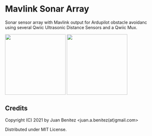 # Mavlink Sonar Array

Sonar sensor array with Mavlink output for Ardupilot obstacle avoidanc using several Qwiic Ultrasonic Distance Sensors and a Qwiic Mux.

<img src="https://cdn.sparkfun.com//assets/parts/1/6/9/1/6/17777-SparkFun_Qwiic_Ultrasonic_Distance_Sensor_-_HC-SR04-01.jpg" width="200"/>

<img src="https://cdn.sparkfun.com//assets/parts/1/5/6/8/9/16784-SparkFun_Qwiic_Mux_Breakout_V2_-_8_Channel__TCA9548A_-01.jpg" width="200"/>


## Credits

Copyright (C) 2021 by Juan Benitez   <juan.a.benitez(at)gmail.com>

Distributed under MIT License.
